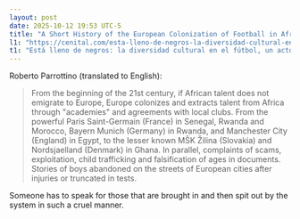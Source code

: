 ```yaml
---
layout: post
date: 2025-10-12 19:53 UTC-5
title: "A Short History of the European Colonization of Football in Africa Through Academies"
l1: "https://cenital.com/esta-lleno-de-negros-la-diversidad-cultural-en-el-futbol-un-acto-de-resistencia/"
t1: "Está lleno de negros: la diversidad cultural en el fútbol, un acto de resistencia"
---
```


Roberto Parrottino (translated to English):

> From the beginning of the 21st century, if African talent does not emigrate to Europe, Europe colonizes and extracts talent from Africa through "academies" and agreements with local clubs. From the powerful Paris Saint-Germain (France) in Senegal, Rwanda and Morocco, Bayern Munich (Germany) in Rwanda, and Manchester City (England) in Egypt, to the lesser known MŠK Žilina (Slovakia) and Nordsjaelland (Denmark) in Ghana. In parallel, complaints of scams, exploitation, child trafficking and falsification of ages in documents. Stories of boys abandoned on the streets of European cities after injuries or truncated in tests.

Someone has to speak for those that are brought in and then spit out by the system in such a cruel manner.
